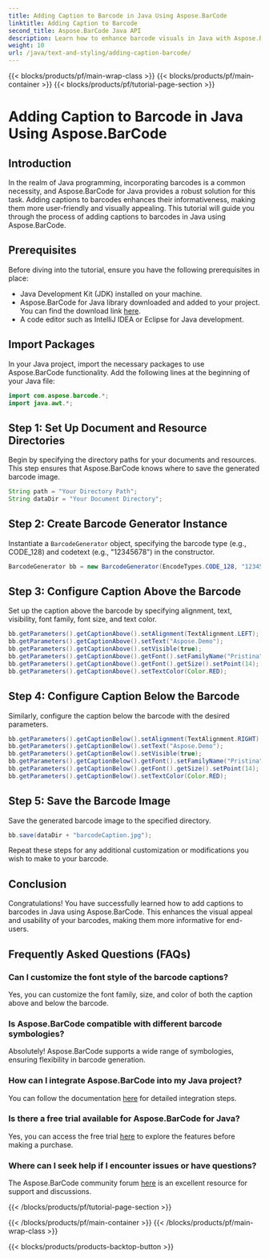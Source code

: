 ```yaml
---
title: Adding Caption to Barcode in Java Using Aspose.BarCode
linktitle: Adding Caption to Barcode
second_title: Aspose.BarCode Java API
description: Learn how to enhance barcode visuals in Java with Aspose.BarCode. Add captions effortlessly for improved user experience.
weight: 10
url: /java/text-and-styling/adding-caption-barcode/
---
```


{{< blocks/products/pf/main-wrap-class >}}
{{< blocks/products/pf/main-container >}}
{{< blocks/products/pf/tutorial-page-section >}}

# Adding Caption to Barcode in Java Using Aspose.BarCode


## Introduction

In the realm of Java programming, incorporating barcodes is a common necessity, and Aspose.BarCode for Java provides a robust solution for this task. Adding captions to barcodes enhances their informativeness, making them more user-friendly and visually appealing. This tutorial will guide you through the process of adding captions to barcodes in Java using Aspose.BarCode.

## Prerequisites

Before diving into the tutorial, ensure you have the following prerequisites in place:

- Java Development Kit (JDK) installed on your machine.
- Aspose.BarCode for Java library downloaded and added to your project. You can find the download link [here](https://releases.aspose.com/barcode/java/).
- A code editor such as IntelliJ IDEA or Eclipse for Java development.

## Import Packages

In your Java project, import the necessary packages to use Aspose.BarCode functionality. Add the following lines at the beginning of your Java file:

```java
import com.aspose.barcode.*;
import java.awt.*;
```

## Step 1: Set Up Document and Resource Directories

Begin by specifying the directory paths for your documents and resources. This step ensures that Aspose.BarCode knows where to save the generated barcode image. 

```java
String path = "Your Directory Path";
String dataDir = "Your Document Directory";
```

## Step 2: Create Barcode Generator Instance

Instantiate a `BarcodeGenerator` object, specifying the barcode type (e.g., CODE_128) and codetext (e.g., "12345678") in the constructor.

```java
BarcodeGenerator bb = new BarcodeGenerator(EncodeTypes.CODE_128, "12345678");
```

## Step 3: Configure Caption Above the Barcode

Set up the caption above the barcode by specifying alignment, text, visibility, font family, font size, and text color.

```java
bb.getParameters().getCaptionAbove().setAlignment(TextAlignment.LEFT);
bb.getParameters().getCaptionAbove().setText("Aspose.Demo");
bb.getParameters().getCaptionAbove().setVisible(true);
bb.getParameters().getCaptionAbove().getFont().setFamilyName("Pristina");
bb.getParameters().getCaptionAbove().getFont().getSize().setPoint(14);
bb.getParameters().getCaptionAbove().setTextColor(Color.RED);
```

## Step 4: Configure Caption Below the Barcode

Similarly, configure the caption below the barcode with the desired parameters.

```java
bb.getParameters().getCaptionBelow().setAlignment(TextAlignment.RIGHT);
bb.getParameters().getCaptionBelow().setText("Aspose.Demo");
bb.getParameters().getCaptionBelow().setVisible(true);
bb.getParameters().getCaptionBelow().getFont().setFamilyName("Pristina");
bb.getParameters().getCaptionBelow().getFont().getSize().setPoint(14);
bb.getParameters().getCaptionBelow().setTextColor(Color.RED);
```

## Step 5: Save the Barcode Image

Save the generated barcode image to the specified directory.

```java
bb.save(dataDir + "barcodeCaption.jpg");
```

Repeat these steps for any additional customization or modifications you wish to make to your barcode.

## Conclusion

Congratulations! You have successfully learned how to add captions to barcodes in Java using Aspose.BarCode. This enhances the visual appeal and usability of your barcodes, making them more informative for end-users.

## Frequently Asked Questions (FAQs)

### Can I customize the font style of the barcode captions?
Yes, you can customize the font family, size, and color of both the caption above and below the barcode.

### Is Aspose.BarCode compatible with different barcode symbologies?
Absolutely! Aspose.BarCode supports a wide range of symbologies, ensuring flexibility in barcode generation.

### How can I integrate Aspose.BarCode into my Java project?
You can follow the documentation [here](https://reference.aspose.com/barcode/java/) for detailed integration steps.

### Is there a free trial available for Aspose.BarCode for Java?
Yes, you can access the free trial [here](https://releases.aspose.com/) to explore the features before making a purchase.

### Where can I seek help if I encounter issues or have questions?
The Aspose.BarCode community forum [here](https://forum.aspose.com/c/barcode/13) is an excellent resource for support and discussions.

{{< /blocks/products/pf/tutorial-page-section >}}

{{< /blocks/products/pf/main-container >}}
{{< /blocks/products/pf/main-wrap-class >}}

{{< blocks/products/products-backtop-button >}}
